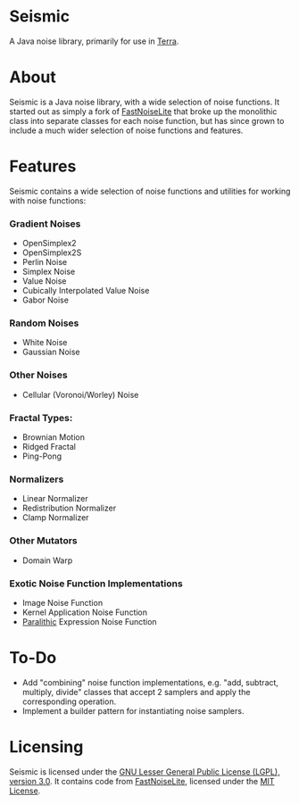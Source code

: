 # Seismic

A Java noise library, primarily for use in [Terra](https://github.com/PolyhedralDev/Terra).

# About

Seismic is a Java noise library, with a wide selection of noise functions. It started out as simply a fork of
[FastNoiseLite](https://github.com/Auburn/FastNoiseLite) that broke up the monolithic class into separate classes for
each noise function, but has since grown to include a much wider selection of noise functions and features.

# Features

Seismic contains a wide selection of noise functions and utilities for working with noise functions:

### Gradient Noises

* OpenSimplex2
* OpenSimplex2S
* Perlin Noise
* Simplex Noise
* Value Noise
* Cubically Interpolated Value Noise
* Gabor Noise

### Random Noises

* White Noise
* Gaussian Noise

### Other Noises

* Cellular (Voronoi/Worley) Noise

### Fractal Types:

* Brownian Motion
* Ridged Fractal
* Ping-Pong

### Normalizers

* Linear Normalizer
* Redistribution Normalizer
* Clamp Normalizer

### Other Mutators

* Domain Warp

### Exotic Noise Function Implementations

* Image Noise Function
* Kernel Application Noise Function
* [Paralithic](https://github.com/PolyhedralDev/Paralithic) Expression Noise Function

# To-Do

* Add "combining" noise function implementations, e.g. "add, subtract, multiply, divide" classes that accept 2 samplers
  and apply the corresponding operation.
* Implement a builder pattern for instantiating noise samplers.

# Licensing

Seismic is licensed under the
[GNU Lesser General Public License (LGPL), version 3.0](https://www.gnu.org/licenses/lgpl-3.0.txt). It contains code
from [FastNoiseLite](https://github.com/Auburn/FastNoiseLite), licensed under the
[MIT License](https://github.com/Auburn/FastNoiseLite/blob/master/LICENSE).
